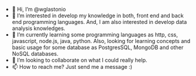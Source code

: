 - 👋 Hi, I’m @wglastonio
- 👀 I’m interested in develop my knowledge in both, front end and back end programming languages. And, I am also interested in develop data analysis knowledges.
- 🌱 I’m currently learning some programming languages as http, css, javascript, node.js, java, python. Also, looking for learning concepts and basic usage for some database as PostgresSQL, MongoDB and other NoSQL databases.
- 💞️ I’m looking to collaborate on what I could really help.
- 📫 How to reach me? Just send me a message :)

<!---
wglastonio/wglastonio is a ✨ special ✨ repository because its `README.md` (this file) appears on your GitHub profile.
You can click the Preview link to take a look at your changes.
--->

